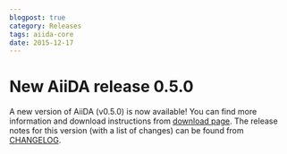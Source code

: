 ```yaml
---
blogpost: true
category: Releases
tags: aiida-core
date: 2015-12-17
---
```


# New AiiDA release 0.5.0

A new version of AiiDA (v0.5.0) is now available! You can find more information and download instructions from [download page](/sections/download.md). The release notes for this version (with a list of changes) can be found from [CHANGELOG](https://bitbucket.org/aiida_team/aiida_core/raw/323c6afa962eb617251e4ce7940661df33a8b650/CHANGELOG.txt).
